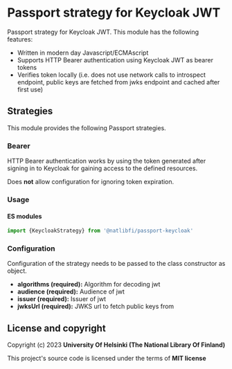 # Passport strategy for Keycloak JWT

Passport strategy for Keycloak JWT. This module has the following features:
- Written in modern day Javascript/ECMAscript
- Supports HTTP Bearer authentication using Keycloak JWT as bearer tokens
- Verifies token locally (i.e. does not use network calls to introspect endpoint, public keys are fetched from jwks endpoint and cached after first use)

## Strategies
This module provides the following Passport strategies.

### Bearer
HTTP Bearer authentication works by using the token generated after signing in to Keycloak for gaining access to the defined resources.

Does **not** allow configuration for ignoring token expiration.

### Usage

#### ES modules
```javascript
import {KeycloakStrategy} from '@natlibfi/passport-keycloak'
```

### Configuration
Configuration of the strategy needs to be passed to the class constructor as object.

- **algorithms (required):** Algorithm for decoding jwt
- **audience (required):** Audience of jwt
- **issuer (required):** Issuer of jwt
- **jwksUrl (required):** JWKS url to fetch public keys from


## License and copyright

Copyright (c) 2023 **University Of Helsinki (The National Library Of Finland)**

This project's source code is licensed under the terms of **MIT license**
